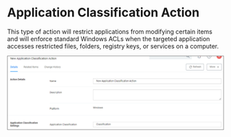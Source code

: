 [title]: # (Application Classification)
[tags]: # (action)
[priority]: # (3)
# Application Classification Action

This type of action will restrict applications from modifying certain items and will enforce standard Windows ACLs when the targeted application accesses restricted files, folders, registry keys, or services on a computer.

![Application Classification Action Details](images/app-classification.png "Application Classification Action Details")
